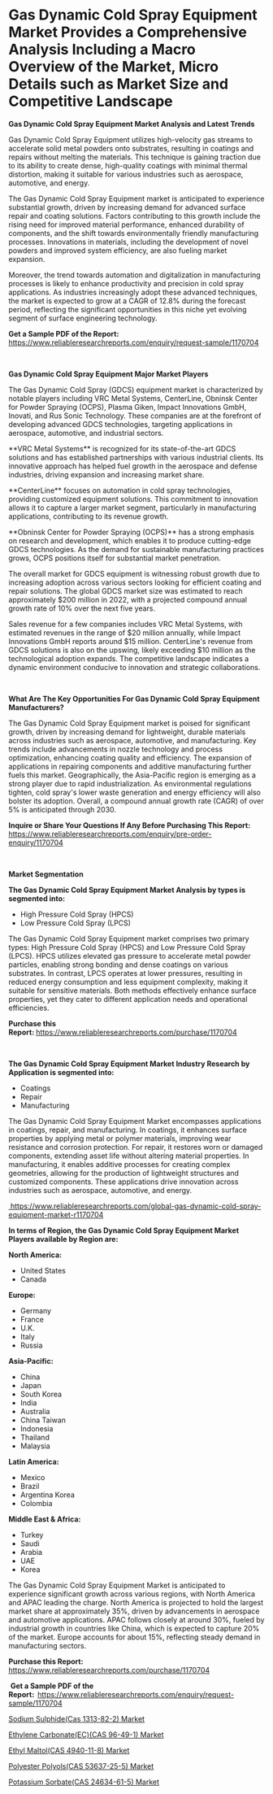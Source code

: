 <p><h1>Gas Dynamic Cold Spray Equipment Market Provides a Comprehensive Analysis Including a Macro Overview of the Market, Micro Details such as Market Size and Competitive Landscape</h1></p><p><strong>Gas Dynamic Cold Spray Equipment Market Analysis and Latest Trends</strong></p>
<p><p>Gas Dynamic Cold Spray Equipment utilizes high-velocity gas streams to accelerate solid metal powders onto substrates, resulting in coatings and repairs without melting the materials. This technique is gaining traction due to its ability to create dense, high-quality coatings with minimal thermal distortion, making it suitable for various industries such as aerospace, automotive, and energy.</p><p>The Gas Dynamic Cold Spray Equipment market is anticipated to experience substantial growth, driven by increasing demand for advanced surface repair and coating solutions. Factors contributing to this growth include the rising need for improved material performance, enhanced durability of components, and the shift towards environmentally friendly manufacturing processes. Innovations in materials, including the development of novel powders and improved system efficiency, are also fueling market expansion. </p><p>Moreover, the trend towards automation and digitalization in manufacturing processes is likely to enhance productivity and precision in cold spray applications. As industries increasingly adopt these advanced techniques, the market is expected to grow at a CAGR of 12.8% during the forecast period, reflecting the significant opportunities in this niche yet evolving segment of surface engineering technology.</p></p>
<p><strong>Get a Sample PDF of the Report:&nbsp;</strong> <a href="https://www.reliableresearchreports.com/enquiry/request-sample/1170704?utm_campaign=1734&utm_medium=2&utm_source=Github&utm_content=ia&utm_term=30102024&utm_id=gas-dynamic-cold-spray-equipment">https://www.reliableresearchreports.com/enquiry/request-sample/1170704</a></p>
<p>&nbsp;</p>
<p><strong>Gas Dynamic Cold Spray Equipment Major Market Players</strong></p>
<p><p>The Gas Dynamic Cold Spray (GDCS) equipment market is characterized by notable players including VRC Metal Systems, CenterLine, Obninsk Center for Powder Spraying (OCPS), Plasma Giken, Impact Innovations GmbH, Inovati, and Rus Sonic Technology. These companies are at the forefront of developing advanced GDCS technologies, targeting applications in aerospace, automotive, and industrial sectors.</p><p>**VRC Metal Systems** is recognized for its state-of-the-art GDCS solutions and has established partnerships with various industrial clients. Its innovative approach has helped fuel growth in the aerospace and defense industries, driving expansion and increasing market share.</p><p>**CenterLine** focuses on automation in cold spray technologies, providing customized equipment solutions. This commitment to innovation allows it to capture a larger market segment, particularly in manufacturing applications, contributing to its revenue growth.</p><p>**Obninsk Center for Powder Spraying (OCPS)** has a strong emphasis on research and development, which enables it to produce cutting-edge GDCS technologies. As the demand for sustainable manufacturing practices grows, OCPS positions itself for substantial market penetration.</p><p>The overall market for GDCS equipment is witnessing robust growth due to increasing adoption across various sectors looking for efficient coating and repair solutions. The global GDCS market size was estimated to reach approximately $200 million in 2022, with a projected compound annual growth rate of 10% over the next five years.</p><p>Sales revenue for a few companies includes VRC Metal Systems, with estimated revenues in the range of $20 million annually, while Impact Innovations GmbH reports around $15 million. CenterLine's revenue from GDCS solutions is also on the upswing, likely exceeding $10 million as the technological adoption expands. The competitive landscape indicates a dynamic environment conducive to innovation and strategic collaborations.</p></p>
<p>&nbsp;</p>
<p><strong>What Are The Key Opportunities For Gas Dynamic Cold Spray Equipment Manufacturers?</strong></p>
<p><p>The Gas Dynamic Cold Spray Equipment market is poised for significant growth, driven by increasing demand for lightweight, durable materials across industries such as aerospace, automotive, and manufacturing. Key trends include advancements in nozzle technology and process optimization, enhancing coating quality and efficiency. The expansion of applications in repairing components and additive manufacturing further fuels this market. Geographically, the Asia-Pacific region is emerging as a strong player due to rapid industrialization. As environmental regulations tighten, cold spray's lower waste generation and energy efficiency will also bolster its adoption. Overall, a compound annual growth rate (CAGR) of over 5% is anticipated through 2030.</p></p>
<p><strong>Inquire or Share Your Questions If Any Before Purchasing This Report:</strong> <a href="https://www.reliableresearchreports.com/enquiry/pre-order-enquiry/1170704?utm_campaign=1734&utm_medium=2&utm_source=Github&utm_content=ia&utm_term=30102024&utm_id=gas-dynamic-cold-spray-equipment">https://www.reliableresearchreports.com/enquiry/pre-order-enquiry/1170704</a></p>
<p>&nbsp;</p>
<p><strong>Market Segmentation</strong></p>
<p><strong>The Gas Dynamic Cold Spray Equipment Market Analysis by types is segmented into:</strong></p>
<p><ul><li>High Pressure Cold Spray (HPCS)</li><li>Low Pressure Cold Spray (LPCS)</li></ul></p>
<p><p>The Gas Dynamic Cold Spray Equipment market comprises two primary types: High Pressure Cold Spray (HPCS) and Low Pressure Cold Spray (LPCS). HPCS utilizes elevated gas pressure to accelerate metal powder particles, enabling strong bonding and dense coatings on various substrates. In contrast, LPCS operates at lower pressures, resulting in reduced energy consumption and less equipment complexity, making it suitable for sensitive materials. Both methods effectively enhance surface properties, yet they cater to different application needs and operational efficiencies.</p></p>
<p><strong>Purchase this Report:&nbsp;</strong><a href="https://www.reliableresearchreports.com/purchase/1170704?utm_campaign=1734&utm_medium=2&utm_source=Github&utm_content=ia&utm_term=30102024&utm_id=gas-dynamic-cold-spray-equipment">https://www.reliableresearchreports.com/purchase/1170704</a></p>
<p>&nbsp;</p>
<p><strong>The Gas Dynamic Cold Spray Equipment Market Industry Research by Application is segmented into:</strong></p>
<p><ul><li>Coatings</li><li>Repair</li><li>Manufacturing</li></ul></p>
<p><p>The Gas Dynamic Cold Spray Equipment Market encompasses applications in coatings, repair, and manufacturing. In coatings, it enhances surface properties by applying metal or polymer materials, improving wear resistance and corrosion protection. For repair, it restores worn or damaged components, extending asset life without altering material properties. In manufacturing, it enables additive processes for creating complex geometries, allowing for the production of lightweight structures and customized components. These applications drive innovation across industries such as aerospace, automotive, and energy.</p></p>
<p><a href="https://www.reliableresearchreports.com/global-gas-dynamic-cold-spray-equipment-market-r1170704?utm_campaign=1734&utm_medium=2&utm_source=Github&utm_content=ia&utm_term=30102024&utm_id=gas-dynamic-cold-spray-equipment">&nbsp;https://www.reliableresearchreports.com/global-gas-dynamic-cold-spray-equipment-market-r1170704</a></p>
<p><strong>In terms of Region, the Gas Dynamic Cold Spray Equipment Market Players available by Region are:</strong></p>
<p>
    <p> <strong> North America: </strong>
        <ul>
            <li>United States</li>
            <li>Canada</li>
        </ul>
        </p> 
    <p> <strong> Europe: </strong>
        <ul>
            <li>Germany</li>
            <li>France</li>
            <li>U.K.</li>
            <li>Italy</li>
            <li>Russia</li>
        </ul>
        </p> 
    <p> <strong> Asia-Pacific: </strong>
        <ul>
            <li>China</li>
            <li>Japan</li>
            <li>South Korea</li>
            <li>India</li>
            <li>Australia</li>
            <li>China Taiwan</li>
            <li>Indonesia</li>
            <li>Thailand</li>
            <li>Malaysia</li>
        </ul>
        </p> 
    <p> <strong> Latin America: </strong>
        <ul>
            <li>Mexico</li>
            <li>Brazil</li>
            <li>Argentina Korea</li>
            <li>Colombia</li>
        </ul>
        </p> 
    <p> <strong> Middle East & Africa: </strong>
        <ul>
            <li>Turkey</li>
            <li>Saudi</li>
            <li>Arabia</li>
            <li>UAE</li>
            <li>Korea</li>
        </ul>
    </p>
    </p>
<p><p>The Gas Dynamic Cold Spray Equipment Market is anticipated to experience significant growth across various regions, with North America and APAC leading the charge. North America is projected to hold the largest market share at approximately 35%, driven by advancements in aerospace and automotive applications. APAC follows closely at around 30%, fueled by industrial growth in countries like China, which is expected to capture 20% of the market. Europe accounts for about 15%, reflecting steady demand in manufacturing sectors.</p></p>
<p><strong>Purchase this Report: </strong><a href="https://www.reliableresearchreports.com/purchase/1170704?utm_campaign=1734&utm_medium=2&utm_source=Github&utm_content=ia&utm_term=30102024&utm_id=gas-dynamic-cold-spray-equipment">https://www.reliableresearchreports.com/purchase/1170704</a></p>
<p>&nbsp;<strong>Get a Sample PDF of the Report:&nbsp;&nbsp;</strong><a href="https://www.reliableresearchreports.com/enquiry/request-sample/1170704?utm_campaign=1734&utm_medium=2&utm_source=Github&utm_content=ia&utm_term=30102024&utm_id=gas-dynamic-cold-spray-equipment">https://www.reliableresearchreports.com/enquiry/request-sample/1170704</a></p>
<p><strong></strong></p>
<p><p><a href="https://www.linkedin.com/pulse/sodium-sulphidecas-1313-82-2-value-chain-analysis-from-raw-xglqc?utm_campaign=1734&utm_medium=2&utm_source=Github&utm_content=ia&utm_term=30102024&utm_id=gas-dynamic-cold-spray-equipment">Sodium Sulphide(Cas 1313-82-2) Market</a></p><p><a href="https://www.linkedin.com/pulse/global-ethylene-carbonateeccas-96-49-1-market-focus-product-7yvdc?utm_campaign=1734&utm_medium=2&utm_source=Github&utm_content=ia&utm_term=30102024&utm_id=gas-dynamic-cold-spray-equipment">Ethylene Carbonate(EC)(CAS 96-49-1) Market</a></p><p><a href="https://www.linkedin.com/pulse/charting-future-comprehensive-analysis-global-ethyl-maltolcas-qizxc?utm_campaign=1734&utm_medium=2&utm_source=Github&utm_content=ia&utm_term=30102024&utm_id=gas-dynamic-cold-spray-equipment">Ethyl Maltol(CAS 4940-11-8) Market</a></p><p><a href="https://www.linkedin.com/pulse/global-polyester-polyolscas-53637-25-5-industry-analysis-feilc?utm_campaign=1734&utm_medium=2&utm_source=Github&utm_content=ia&utm_term=30102024&utm_id=gas-dynamic-cold-spray-equipment">Polyester Polyols(CAS 53637-25-5) Market</a></p><p><a href="https://www.linkedin.com/pulse/potassium-sorbatecas-24634-61-5-market-growth-segmentation-i9emc?utm_campaign=1734&utm_medium=2&utm_source=Github&utm_content=ia&utm_term=30102024&utm_id=gas-dynamic-cold-spray-equipment">Potassium Sorbate(CAS 24634-61-5) Market</a></p></p>